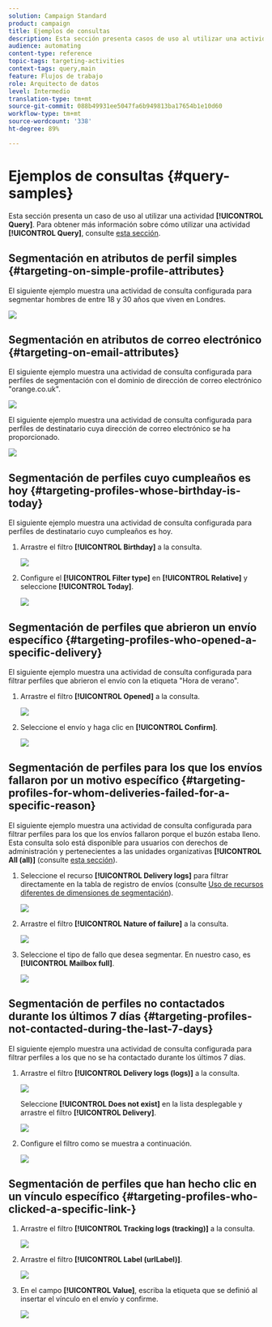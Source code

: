 ```yaml
---
solution: Campaign Standard
product: campaign
title: Ejemplos de consultas
description: Esta sección presenta casos de uso al utilizar una actividad de consulta.
audience: automating
content-type: reference
topic-tags: targeting-activities
context-tags: query,main
feature: Flujos de trabajo
role: Arquitecto de datos
level: Intermedio
translation-type: tm+mt
source-git-commit: 088b49931ee5047fa6b949813ba17654b1e10d60
workflow-type: tm+mt
source-wordcount: '338'
ht-degree: 89%

---
```



# Ejemplos de consultas {#query-samples}

Esta sección presenta un caso de uso al utilizar una actividad **[!UICONTROL Query]**. Para obtener más información sobre cómo utilizar una actividad **[!UICONTROL Query]**, consulte [esta sección](../../automating/using/query.md).

## Segmentación en atributos de perfil simples {#targeting-on-simple-profile-attributes}

El siguiente ejemplo muestra una actividad de consulta configurada para segmentar hombres de entre 18 y 30 años que viven en Londres.

![](assets/query_sample_1.png)

## Segmentación en atributos de correo electrónico {#targeting-on-email-attributes}

El siguiente ejemplo muestra una actividad de consulta configurada para perfiles de segmentación con el dominio de dirección de correo electrónico &quot;orange.co.uk&quot;.

![](assets/query_sample_emaildomain.png)

El siguiente ejemplo muestra una actividad de consulta configurada para perfiles de destinatario cuya dirección de correo electrónico se ha proporcionado.

![](assets/query_sample_emailnotempty.png)

## Segmentación de perfiles cuyo cumpleaños es hoy {#targeting-profiles-whose-birthday-is-today}

El siguiente ejemplo muestra una actividad de consulta configurada para perfiles de destinatario cuyo cumpleaños es hoy.

1. Arrastre el filtro **[!UICONTROL Birthday]** a la consulta.

   ![](assets/query_sample_birthday.png)

1. Configure el **[!UICONTROL Filter type]** en **[!UICONTROL Relative]** y seleccione **[!UICONTROL Today]**.

   ![](assets/query_sample_birthday2.png)

## Segmentación de perfiles que abrieron un envío específico {#targeting-profiles-who-opened-a-specific-delivery}

El siguiente ejemplo muestra una actividad de consulta configurada para filtrar perfiles que abrieron el envío con la etiqueta &quot;Hora de verano&quot;.

1. Arrastre el filtro **[!UICONTROL Opened]** a la consulta.

   ![](assets/query_sample_opened.png)

1. Seleccione el envío y haga clic en **[!UICONTROL Confirm]**.

   ![](assets/query_sample_opened2.png)

## Segmentación de perfiles para los que los envíos fallaron por un motivo específico {#targeting-profiles-for-whom-deliveries-failed-for-a-specific-reason}

El siguiente ejemplo muestra una actividad de consulta configurada para filtrar perfiles para los que los envíos fallaron porque el buzón estaba lleno. Esta consulta solo está disponible para usuarios con derechos de administración y pertenecientes a las unidades organizativas **[!UICONTROL All (all)]** (consulte [esta sección](../../administration/using/organizational-units.md)).

1. Seleccione el recurso **[!UICONTROL Delivery logs]** para filtrar directamente en la tabla de registro de envíos (consulte [Uso de recursos diferentes de dimensiones de segmentación](../../automating/using/using-resources-different-from-targeting-dimensions.md)).

   ![](assets/query_sample_failure1.png)

1. Arrastre el filtro **[!UICONTROL Nature of failure]** a la consulta.

   ![](assets/query_sample_failure2.png)

1. Seleccione el tipo de fallo que desea segmentar. En nuestro caso, es **[!UICONTROL Mailbox full]**.

   ![](assets/query_sample_failure3.png)

## Segmentación de perfiles no contactados durante los últimos 7 días {#targeting-profiles-not-contacted-during-the-last-7-days}

El siguiente ejemplo muestra una actividad de consulta configurada para filtrar perfiles a los que no se ha contactado durante los últimos 7 días.

1. Arrastre el filtro **[!UICONTROL Delivery logs (logs)]** a la consulta.

   ![](assets/query_sample_7days.png)

   Seleccione **[!UICONTROL Does not exist]** en la lista desplegable y arrastre el filtro **[!UICONTROL Delivery]**.

   ![](assets/query_sample_7days1.png)

1. Configure el filtro como se muestra a continuación.

   ![](assets/query_sample_7days2.png)

## Segmentación de perfiles que han hecho clic en un vínculo específico {#targeting-profiles-who-clicked-a-specific-link-}

1. Arrastre el filtro **[!UICONTROL Tracking logs (tracking)]** a la consulta.

   ![](assets/query_sample_trackinglogs.png)

1. Arrastre el filtro **[!UICONTROL Label (urlLabel)]**.

   ![](assets/query_sample_trackinglogs2.png)

1. En el campo **[!UICONTROL Value]**, escriba la etiqueta que se definió al insertar el vínculo en el envío y confirme.

   ![](assets/query_sample_trackinglogs3.png)
